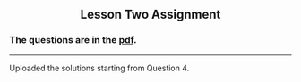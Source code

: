<h2 style="text-align: center"> Lesson Two Assignment</h2>

### The questions are in the [pdf](Assignment2.pdf).

----
Uploaded the solutions starting from Question 4.
